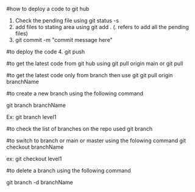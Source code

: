 #how to deploy a code to git hub

1. Check the pending file using git status -s
2. add files to stating area using git add . (. refers to add all the pending files)
3. git commit -m "commit message here"

#to deploy the code 4. git push

#to get the latest code from git hub using
git pull origin main or git pull

#to get the latest code only from branch then use git
git pull origin branchName

#to create a new branch using the following command

git branch branchName

Ex: git branch level1

#to check the list of branches on the repo used
git branch

#to switch to branch or main or master using the folowing command
git checkout branchName

ex: git checkout level1

#to delete a branch using the following command

git branch -d branchName
